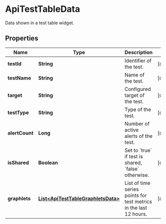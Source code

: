 

# ApiTestTableData

Data shown in a test table widget.

## Properties

| Name | Type | Description | Notes |
|------------ | ------------- | ------------- | -------------|
|**testId** | **String** | Identifier of the test. |  [optional] |
|**testName** | **String** | Name of the test. |  [optional] |
|**target** | **String** | Configured target of the test. |  [optional] |
|**testType** | **String** | Type of the test. |  [optional] |
|**alertCount** | **Long** | Number of active alerts of the test. |  [optional] |
|**isShared** | **Boolean** | Set to &#x60;true&#x60; if test is shared, &#x60;false&#x60; otherwise. |  [optional] |
|**graphlets** | [**List&lt;ApiTestTableGraphletsData&gt;**](ApiTestTableGraphletsData.md) | List of time series points for test metrics in the last 12 hours. |  [optional] |




